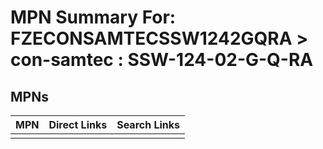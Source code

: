 



# MPN Summary For: FZECONSAMTECSSW1242GQRA > con-samtec : SSW-124-02-G-Q-RA

## MPNs
  

|MPN|Direct Links|Search Links|
| :--- | :--- | :--- |
||||
